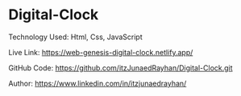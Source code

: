 # Digital-Clock

Technology Used: Html, Css, JavaScript

Live Link: https://web-genesis-digital-clock.netlify.app/

GitHub Code: https://github.com/itzJunaedRayhan/Digital-Clock.git

Author: https://www.linkedin.com/in/itzjunaedrayhan/